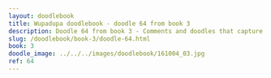 ```yaml
---
layout: doodlebook
title: Wupadupa doodlebook - doodle 64 from book 3
description: Doodle 64 from book 3 - Comments and doodles that capture the essence of this event  
slug: /doodlebook/book-3/doodle-64.html
book: 3
doodle_image: ../../../images/doodlebook/161004_03.jpg
ref: 64
---	  
```

																																																																							